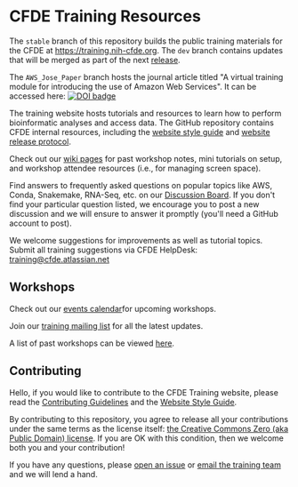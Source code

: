 # CFDE Training Resources

The `stable` branch of this repository builds the public training materials for the CFDE at https://training.nih-cfde.org. The `dev` branch contains updates that will be merged as part of the next [release](https://github.com/nih-cfde/training-and-engagement/blob/dev/docs/TrainingRepoReleasePlan/TrainingRepo-Release-Plan.md).

The `AWS_Jose_Paper` branch hosts the journal article titled "A virtual training module for introducing the use of Amazon Web Services". It can be accessed here:
<a style="border-width:0" href="https://doi.org/10.21105/jose.00167">
  <img src="https://jose.theoj.org/papers/10.21105/jose.00167/status.svg" alt="DOI badge" >
</a>

The training website hosts tutorials and resources to learn how to perform bioinformatic analyses and access data. The GitHub repository contains CFDE internal resources, including the [website style guide](https://training.nih-cfde.org/en/latest/Website-Style-Guide) and [website release protocol](./docs/TrainingRepoReleasePlan/TrainingRepo-Release-Plan.md).

Check out our [wiki pages](https://github.com/nih-cfde/training-and-engagement/wiki) for past workshop notes, mini tutorials on setup, and workshop attendee resources (i.e., for managing screen space).

Find answers to frequently asked questions on popular topics like AWS, Conda, Snakemake, RNA-Seq, etc. on our [Discussion Board](https://github.com/nih-cfde/training-and-engagement/discussions). If you don't find your particular question listed, we encourage you to post a new discussion and we will ensure to answer it promptly (you'll need a GitHub account to post).

We welcome suggestions for improvements as well as tutorial topics. Submit all training suggestions via CFDE HelpDesk: training@cfde.atlassian.net

## Workshops

Check out our [events calendar](https://www.nih-cfde.org/events/)for upcoming workshops.

Join our [training mailing list](mailto:CFDE-Training%20<CFDETraining+subscribe@CFDEpublic.groups.io) for all the latest updates.

A list of past workshops can be viewed [here](https://github.com/nih-cfde/training-and-engagement/blob/dev/docs/Release-Notes/history.md).

## Contributing

Hello, if you would like to contribute to the CFDE Training website, please read the [Contributing Guidelines](CONTRIBUTING.md) and the [Website Style Guide](https://training.nih-cfde.org/en/latest/Website-Style-Guide/).

By contributing to this repository, you agree to release all your contributions under the same terms as the license itself: [the Creative Commons Zero (aka Public Domain) license](LICENSE.md). If you are OK with this condition, then we welcome both you and your contribution!

If you have any questions, please [open an issue](https://github.com/nih-cfde/training-and-engagement/issues/new) or [email the training team](mailto:training@cfde.atlassian.net) and we will lend a hand.
